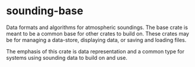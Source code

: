 # sounding-base
Data formats and algorithms for atmospheric soundings. The base crate is meant to be a common base 
for other crates to build on. These crates may be for managing a data-store, displaying data, or 
saving and loading files.

The emphasis of this crate is data representation and a common type for systems using sounding
data to build on and use.
